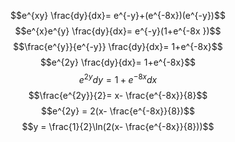 $$e^{xy} \frac{dy}{dx}= e^{-y}+(e^{-8x})(e^{-y})$$
$$e^{x}e^{y} \frac{dy}{dx}= e^{-y}(1+e^{-8x })$$
$$\frac{e^{y}}{e^{-y}} \frac{dy}{dx}= 1+e^{-8x}$$
$$e^{2y} \frac{dy}{dx}= 1+e^{-8x}$$
$$e^{2y}dy = 1+e^{-8x}dx$$
$$\frac{e^{2y}}{2}= x- \frac{e^{-8x}}{8}$$
$$e^{2y} = 2(x- \frac{e^{-8x}}{8})$$
$$y = \frac{1}{2}\ln(2(x- \frac{e^{-8x}}{8}))$$
